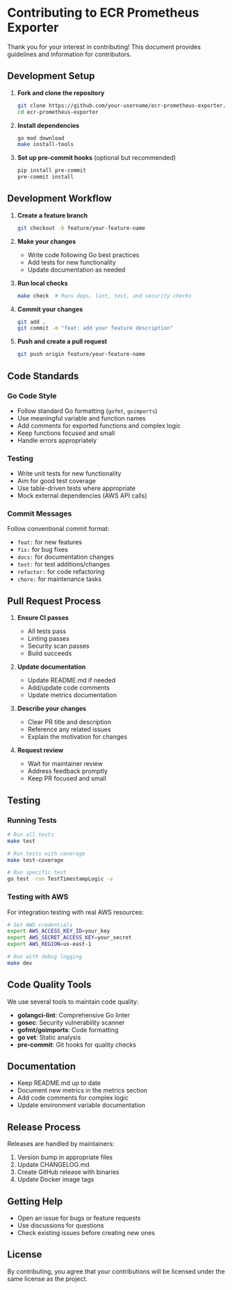 # Contributing to ECR Prometheus Exporter

Thank you for your interest in contributing! This document provides guidelines and information for contributors.

## Development Setup

1. **Fork and clone the repository**
   ```bash
   git clone https://github.com/your-username/ecr-prometheus-exporter.git
   cd ecr-prometheus-exporter
   ```

2. **Install dependencies**
   ```bash
   go mod download
   make install-tools
   ```

3. **Set up pre-commit hooks** (optional but recommended)
   ```bash
   pip install pre-commit
   pre-commit install
   ```

## Development Workflow

1. **Create a feature branch**
   ```bash
   git checkout -b feature/your-feature-name
   ```

2. **Make your changes**
   - Write code following Go best practices
   - Add tests for new functionality
   - Update documentation as needed

3. **Run local checks**
   ```bash
   make check  # Runs deps, lint, test, and security checks
   ```

4. **Commit your changes**
   ```bash
   git add .
   git commit -m "feat: add your feature description"
   ```

5. **Push and create a pull request**
   ```bash
   git push origin feature/your-feature-name
   ```

## Code Standards

### Go Code Style
- Follow standard Go formatting (`gofmt`, `goimports`)
- Use meaningful variable and function names
- Add comments for exported functions and complex logic
- Keep functions focused and small
- Handle errors appropriately

### Testing
- Write unit tests for new functionality
- Aim for good test coverage
- Use table-driven tests where appropriate
- Mock external dependencies (AWS API calls)

### Commit Messages
Follow conventional commit format:
- `feat:` for new features
- `fix:` for bug fixes
- `docs:` for documentation changes
- `test:` for test additions/changes
- `refactor:` for code refactoring
- `chore:` for maintenance tasks

## Pull Request Process

1. **Ensure CI passes**
   - All tests pass
   - Linting passes
   - Security scan passes
   - Build succeeds

2. **Update documentation**
   - Update README.md if needed
   - Add/update code comments
   - Update metrics documentation

3. **Describe your changes**
   - Clear PR title and description
   - Reference any related issues
   - Explain the motivation for changes

4. **Request review**
   - Wait for maintainer review
   - Address feedback promptly
   - Keep PR focused and small

## Testing

### Running Tests
```bash
# Run all tests
make test

# Run tests with coverage
make test-coverage

# Run specific test
go test -run TestTimestampLogic -v
```

### Testing with AWS
For integration testing with real AWS resources:

```bash
# Set AWS credentials
export AWS_ACCESS_KEY_ID=your_key
export AWS_SECRET_ACCESS_KEY=your_secret
export AWS_REGION=us-east-1

# Run with debug logging
make dev
```

## Code Quality Tools

We use several tools to maintain code quality:

- **golangci-lint**: Comprehensive Go linter
- **gosec**: Security vulnerability scanner
- **gofmt/goimports**: Code formatting
- **go vet**: Static analysis
- **pre-commit**: Git hooks for quality checks

## Documentation

- Keep README.md up to date
- Document new metrics in the metrics section
- Add code comments for complex logic
- Update environment variable documentation

## Release Process

Releases are handled by maintainers:

1. Version bump in appropriate files
2. Update CHANGELOG.md
3. Create GitHub release with binaries
4. Update Docker image tags

## Getting Help

- Open an issue for bugs or feature requests
- Use discussions for questions
- Check existing issues before creating new ones

## License

By contributing, you agree that your contributions will be licensed under the same license as the project.